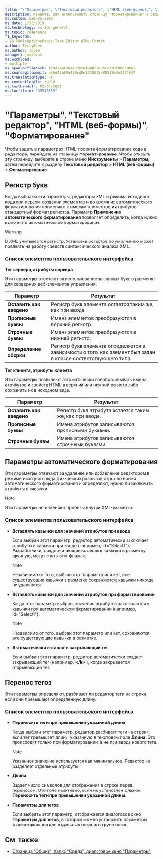 ```yaml
---
title: "\"Параметры\", \"Текстовый редактор\", \"HTML (веб-формы)\", \"Форматирование\""
description: Узнайте, как использовать страницу "Форматирование" в разделе "HTML" для задания параметров HTML-проекта для форматирования кода в редакторе кода.
ms.custom: SEO-VS-2020
ms.date: 1/15/2019
ms.technology: vs-ide-general
ms.topic: reference
f1_keywords:
- VS.ToolsOptionsPages.Text_Editor.HTML.Format
author: TerryGLee
ms.author: tglee
manager: jmartens
ms.workload:
- multiple
ms.openlocfilehash: fd8d7e6bd81e32858f990c70bbcdf0bf00049867
ms.sourcegitcommit: ae6d47b09a439cd0e13180f5e89510e3e347fd47
ms.translationtype: HT
ms.contentlocale: ru-RU
ms.lasthandoff: 02/08/2021
ms.locfileid: "99943839"
---
```

# <a name="options-text-editor-html-web-forms-formatting"></a>"Параметры", "Текстовый редактор", "HTML (веб-формы)", "Форматирование"

Чтобы задать в параметрах HTML-проекта форматирование кода в редакторе, перейдите на страницу **Форматирование**. Чтобы открыть эту страницу, выберите в строке меню **Инструменты** > **Параметры**, затем перейдите к разделу **Текстовый редактор** > **HTML (веб-формы)**  > **Форматирование**.

## <a name="capitalization"></a>Регистр букв

Когда выбраны эти параметры, редакторы XML и режима исходного кода при первом создании элементов и во время их автоматического форматирования применяют к именам элементов и атрибутов стандартный формат регистра. Параметр **Применение автоматического форматирования** позволяет определить, когда нужно выполнять автоматическое форматирование.

> [!WARNING]
> В XML учитывается регистр. Установка регистра по умолчанию может повлиять на работу средств синтаксического анализа XML.

### <a name="uielement-list"></a>Список элементов пользовательского интерфейса

**Тег сервера, атрибуты сервера**

Эти параметры отвечают за использование заглавных букв в разметке для серверных веб-элементов управления.

|Параметр|Результат|
|---------------------------------|------------------------------|
|**Оставить как введено**|Регистр букв элемента остается таким же, как при вводе.|
|**Прописные буквы**|Имена элементов преобразуются в верхний регистр.|
|**Строчные буквы**|Имена элементов преобразуются в нижний регистр.|
|**Определение сборки**|Регистр букв элемента определяется в зависимости о того, как элемент был задан в классе соответствующего типа.|

**Тег клиента, атрибуты клиента**

Эти параметры позволяют автоматически преобразовывать имена атрибутов и свойств HTML в верхний или нижний регистр либо сохранить их в исходном виде.

|Параметр|Результат|
|---------------------------------|------------------------------|
|**Оставить как введено**|Регистр букв атрибута остается таким же, как при вводе.|
|**Прописные буквы**|Имена атрибутов записываются прописными буквами.|
|**Строчные буквы**|Имена атрибутов записываются строчными буквами.|

## <a name="automatic-formatting-options"></a>Параметры автоматического форматирования

Эти параметры отвечают за удаление или добавление редактором в режиме исходного кода физических разрывов строк во время автоматического форматирования и определяют, нужно ли заключать атрибуты в кавычки.

> [!NOTE]
> Эти параметры не изменяют пробелы внутри XML-разметки.

### <a name="uielement-list"></a>Список элементов пользовательского интерфейса

- **Вставлять кавычки для значений атрибутов при вводе**

   Если выбран этот параметр, редактор автоматически заключает атрибуты в кавычки при вводе (например, id="Select1"). Разработчики, предпочитающие вставлять кавычки в разметку вручную, могут снять этот флажок.

   > [!NOTE]
   > Независимо от того, выбран этот параметр или нет, все существующие кавычки в разметке сохраняются; кавычки никогда не удаляются.

- **Вставлять кавычки для значений атрибутов при форматировании**

   Когда этот параметр выбран, значения атрибутов заключаются в кавычки при автоматическом форматировании (например, id="Select1").

   > [!NOTE]
   > Независимо от того, выбран этот параметр или нет, сохраняются все существующие кавычки в разметке.

- **Автоматически вставлять закрывающий тег**

   Если выбран этот параметр, редактор автоматически создает закрывающий тег (например, **\</b>** ), когда закрывается открывающий тег.

## <a name="tag-wrapping"></a>Перенос тегов

Эти параметры определяют, разбивает ли редактор теги на строки, если они превышают определенную длину.

### <a name="uielement-list"></a>Список элементов пользовательского интерфейса

- **Переносить теги при превышении указанной длины**

   Когда выбран этот параметр, редактор разбивает теги на строки, если тег превышает длину, указанную в текстовом поле **Длина**. Это происходит только при форматировании, а не при вводе нового тега.

   > [!NOTE]
   > Указанное значение используется как минимальное. Редактор не разделяет отдельные атрибуты.

- **Длина**

   Задает число символов для отображения в строке перед переносом. Это поле неактивно, если не установлен флажок **Переносить теги при превышении указанной длины**.

- **Параметры для тегов**

   Если выбрать этот параметр, отображается диалоговое окно **Параметры для тегов**, в котором можно установить параметры форматирования для отдельных тегов или групп тегов.

## <a name="see-also"></a>См. также

- [Страница "Общие", папка "Среда", диалоговое окно "Параметры"](../../ide/reference/general-environment-options-dialog-box.md)
